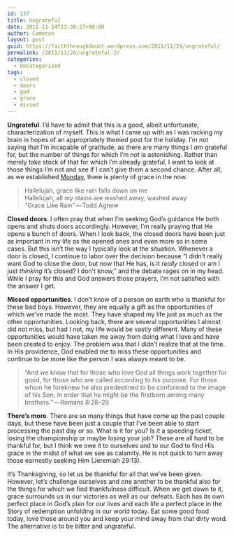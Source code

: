 ```yaml
---
id: 137
title: Ungrateful
date: 2011-11-24T13:30:27+00:00
author: Cameron
layout: post
guid: https://faiththroughdoubt.wordpress.com/2011/11/24/ungrateful/
permalink: /2011/11/24/ungrateful-2/
categories:
  - Uncategorized
tags:
  - closed
  - doors
  - god
  - grace
  - missed
---
```

**Ungrateful**. I’d have to admit that this is a good, albeit unfortunate, characterization of myself. This is what I came up with as I was racking my brain in hopes of an appropriately themed post for the holiday. I’m not saying that I’m incapable of gratitude, as there are many things I _am_ grateful for, but the number of things for which I’m _not_ is astonishing. Rather than merely take stock of that for which I’m already grateful, I want to look at those things I’m not and see if I can’t give them a second chance. After all, as we established <a href="http://104.193.143.57/~waywar13/ce/2011/11/21/i-was-just-trying-to-get-there/" target="_blank">Monday</a>, there is plenty of grace in the now.

> Hallelujah, grace like rain falls down on me  
> Hallelujah, all my stains are washed away, washed away  
> “Grace Like Rain” — Todd Agnew

**Closed doors**. I often pray that when I’m seeking God’s guidance He both opens and shuts doors accordingly. However, I’m really praying that He opens a bunch of doors. When I look back, the closed doors have been just as important in my life as the opened ones and even more so in some cases. But this isn’t the way I typically look at the situation. Whenever a door is closed, I continue to labor over the decision because “I didn’t really want God to close the door, but now that He has, is it _really_ closed or am I just _thinking_ it’s closed? I don’t know,” and the debate rages on in my head. While I pray for this and God answers those prayers, I’m not satisfied with the answer I get.

**Missed opportunities**. I don’t know of a person on earth who is thankful for these bad boys. However, they are equally a gift as the opportunities of which we’ve made the most. They have shaped my life just as much as the other opportunities. Looking back, there are several opportunities I almost did not miss, but had I not, my life would be vastly different. Many of these opportunities would have taken me away from doing what I love and have been created to enjoy. The problem was that I didn’t realize that at the time. In His providence, God enabled me to miss these opportunities and continue to be more like the person I was always meant to be.

> “And we know that for those who love God all things work together for good, for those who are called according to his purpose. For those whom he foreknew he also predestined to be conformed to the image of his Son, in order that he might be the firstborn among many brothers.” — Romans 8:28–29

**There’s more**. There are so many things that have come up the past couple days, but these have been just a couple that I’ve been able to start processing the past day or so. What is it for you? Is it a speeding ticket, losing the championship or maybe losing your job? These are all hard to be thankful for, but I think we owe it to ourselves and to our God to find His grace in the midst of what we see as calamity. He is not quick to turn away those earnestly seeking Him (Jeremiah 29:13).

It’s Thanksgiving, so let us be thankful for all that we’ve been given. However, let’s challenge ourselves and one another to be thankful also for the things for which we find thankfulness difficult. When we get down to it, grace surrounds us in our victories as well as our defeats. Each has its own perfect place in God’s plan for our lives and each life a perfect place in the Story of redemption unfolding in our world today. Eat some good food today, love those around you and keep your mind away from that dirty word. The alternative is to be bitter and ungrateful.